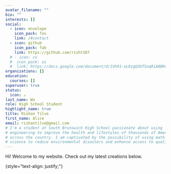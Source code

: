 ```yaml
---
avatar_filename: ""
bio: ""
interests: []
social:
  - icon: envelope
    icon_pack: fas
    link: /#contact
  - icon: github
    icon_pack: fab
    link: https://github.com/risht107
  # - icon: cv
  #  icon_pack: ai
  #  link: https://docs.google.com/document/d/1Vh91-oL8zgQ3UTSoqRiAABKuekt0U1Zy9ZWJI_sWmeI/edit?usp=sharing
organizations: []
education:
  courses: []
superuser: true
status:
  icon: ☕️
last_name: Wu
role: High School Student
highlight_name: true
title: Rishan Tilve
first_name: Alice
email: rishantilve@gmail.com
# I'm a student at South Brunswick High School passionate about using 
# engineering to improve the health and lifestyles of thousands of Americans  
# across the country. I am captivated by the possibility of using math and 
# science to reduce environmental disasters and enhance access to quality healthcare.
---
```


Hi! Welcome to my website. Check out my latest creations below. 


{style="text-align: justify;"}
